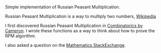 Simple implementation of Russian Peasant Multiplication.

Russian Peasant Multiplication is a way to multiply two numbers, [Wikipedia](https://en.wikipedia.org/wiki/Ancient\_Egyptian_multiplication#Russian_peasant_multiplication)

I first discovered Russian Peasant Multiplication in [Combinatorics by Cameron](https://www.amazon.com/Combinatorics-Techniques-Algorithms-Peter-Cameron/dp/0521457610). I wrote these functions as a way to think about how to prove the RPM algorithm.

I also asked a question on the [Mathematics StackExchange](http://math.stackexchange.com/questions/2099095/proof-of-russian-peasant-multiplication).
